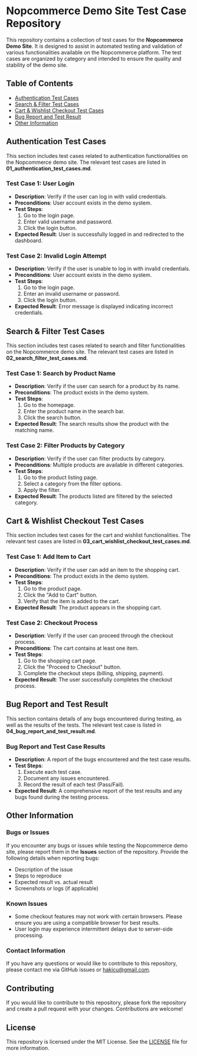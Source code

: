 # Nopcommerce Demo Site Test Case Repository

This repository contains a collection of test cases for the **Nopcommerce Demo Site**. It is designed to assist in automated testing and validation of various functionalities available on the Nopcommerce platform. The test cases are organized by category and intended to ensure the quality and stability of the demo site.

## Table of Contents

- [Authentication Test Cases](#authentication-test-cases)
- [Search & Filter Test Cases](#search-filter-test-cases)
- [Cart & Wishlist Checkout Test Cases](#cart-wishlist-checkout-test-cases)
- [Bug Report and Test Result](#bug-report-and-test-result)
- [Other Information](#other-information)

## Authentication Test Cases

This section includes test cases related to authentication functionalities on the Nopcommerce demo site. The relevant test cases are listed in **01_authentication_test_cases.md**.

### Test Case 1: User Login
- **Description**: Verify if the user can log in with valid credentials.
- **Preconditions**: User account exists in the demo system.
- **Test Steps**:
  1. Go to the login page.
  2. Enter valid username and password.
  3. Click the login button.
- **Expected Result**: User is successfully logged in and redirected to the dashboard.

### Test Case 2: Invalid Login Attempt
- **Description**: Verify if the user is unable to log in with invalid credentials.
- **Preconditions**: User account exists in the demo system.
- **Test Steps**:
  1. Go to the login page.
  2. Enter an invalid username or password.
  3. Click the login button.
- **Expected Result**: Error message is displayed indicating incorrect credentials.

## Search & Filter Test Cases

This section includes test cases related to search and filter functionalities on the Nopcommerce demo site. The relevant test cases are listed in **02_search_filter_test_cases.md**.

### Test Case 1: Search by Product Name
- **Description**: Verify if the user can search for a product by its name.
- **Preconditions**: The product exists in the demo system.
- **Test Steps**:
  1. Go to the homepage.
  2. Enter the product name in the search bar.
  3. Click the search button.
- **Expected Result**: The search results show the product with the matching name.

### Test Case 2: Filter Products by Category
- **Description**: Verify if the user can filter products by category.
- **Preconditions**: Multiple products are available in different categories.
- **Test Steps**:
  1. Go to the product listing page.
  2. Select a category from the filter options.
  3. Apply the filter.
- **Expected Result**: The products listed are filtered by the selected category.

## Cart & Wishlist Checkout Test Cases

This section includes test cases for the cart and wishlist functionalities. The relevant test cases are listed in **03_cart_wishlist_checkout_test_cases.md**.

### Test Case 1: Add Item to Cart
- **Description**: Verify if the user can add an item to the shopping cart.
- **Preconditions**: The product exists in the demo system.
- **Test Steps**:
  1. Go to the product page.
  2. Click the "Add to Cart" button.
  3. Verify that the item is added to the cart.
- **Expected Result**: The product appears in the shopping cart.

### Test Case 2: Checkout Process
- **Description**: Verify if the user can proceed through the checkout process.
- **Preconditions**: The cart contains at least one item.
- **Test Steps**:
  1. Go to the shopping cart page.
  2. Click the "Proceed to Checkout" button.
  3. Complete the checkout steps (billing, shipping, payment).
- **Expected Result**: The user successfully completes the checkout process.

## Bug Report and Test Result

This section contains details of any bugs encountered during testing, as well as the results of the tests. The relevant test case is listed in **04_bug_report_and_test_result.md**.

### Bug Report and Test Case Results
- **Description**: A report of the bugs encountered and the test case results.
- **Test Steps**:
  1. Execute each test case.
  2. Document any issues encountered.
  3. Record the result of each test (Pass/Fail).
- **Expected Result**: A comprehensive report of the test results and any bugs found during the testing process.

## Other Information

### Bugs or Issues
If you encounter any bugs or issues while testing the Nopcommerce demo site, please report them in the **Issues** section of the repository. Provide the following details when reporting bugs:
- Description of the issue
- Steps to reproduce
- Expected result vs. actual result
- Screenshots or logs (if applicable)

### Known Issues
- Some checkout features may not work with certain browsers. Please ensure you are using a compatible browser for best results.
- User login may experience intermittent delays due to server-side processing.

### Contact Information
If you have any questions or would like to contribute to this repository, please contact me via GitHub issues or hakicu@gmail.com.

## Contributing

If you would like to contribute to this repository, please fork the repository and create a pull request with your changes. Contributions are welcome!

## License

This repository is licensed under the MIT License. See the [LICENSE](LICENSE) file for more information.
